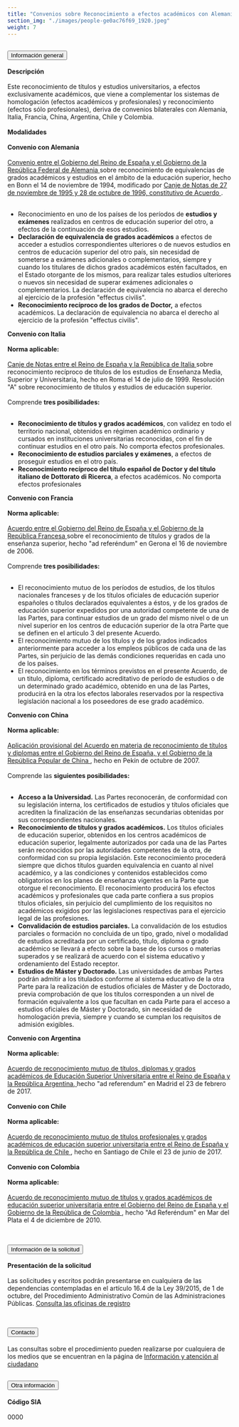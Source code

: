 ```yaml
---
title: "Convenios sobre Reconocimiento a efectos académicos con Alemania, Italia, Francia, China, Argentina, Chile y Colombia"
section_img: "./images/people-ge0ac76f69_1920.jpeg"
weight: 7
---
```

<section>
        <article class="calls">
            <div class="container container-xl">
                <div class="row">
                        <div class="row">
                            <div class="col-lg-12  content_collapse">
                                <div class="accordion" id="accordionPanelsStayOpenExample">
                                    <div class="accordion-item">
                                        <h2 class="accordion-header" id="panelsStayOpen-headingOne">
                                            <button class="accordion-button collapsed" type="button" data-bs-toggle="collapse" data-bs-target="#panelsStayOpen-collapseOne" aria-expanded="false" aria-controls="panelsStayOpen-collapseOne">
                                               Información general
                                            </button>
                                        </h2>
                                        <div id="panelsStayOpen-collapseOne" class="accordion-collapse collapse " aria-labelledby="panelsStayOpen-headingOne">
                                            <div class="accordion-body">
                                                <article id="section_link">
                                                    <div class="container-fluid">
                                                        <div class="row">
                                                            <div class="col-12">
                                                                <b>Descripción</b><br><br> 
								Este reconocimiento de títulos y estudios universitarios, a efectos exclusivamente académicos, que viene a complementar los sistemas de homologación (efectos académicos y profesionales) y reconocimiento (efectos sólo profesionales), deriva de convenios bilaterales con Alemania, Italia, Francia, China, Argentina, Chile y Colombia. <br><br>
								<b>Modalidades</b><br><br>
								<b>Convenio con Alemania</b><br><br>
								<a href="https://www.boe.es/diario_boe/txt.php?id=BOE-A-1995-12243" target="_blank">Convenio entre el Gobierno del Reino de España y el Gobierno de la República Federal de Alemania <i class="fas fa-external-link-alt"></i></a>sobre reconocimiento de equivalencias de grados académicos y estudios en el ámbito de la educación superior, hecho en Bonn el 14 de noviembre de 1994, modificado por <a href="http://www.boe.es/diario_boe/txt.php?id=BOE-A-1996-26730" target="_blank">Canje de Notas de 27 de noviembre de 1995 y 28 de octubre de 1996, constitutivo de Acuerdo <i class="fas fa-external-link-alt"></i> </a>.<br><br>
								<ul>
									<li>Reconocimiento en uno de los países de los períodos de <b>estudios y exámenes</b> realizados en centros de educación superior del otro, a efectos de la continuación de esos estudios.</li>
									<li><b>Declaración de equivalencia de grados académicos</b> a efectos de acceder a estudios correspondientes ulteriores o de nuevos estudios en centros de educación superior del otro país, sin necesidad de someterse a exámenes adicionales o complementarios, siempre y cuando los titulares de dichos grados académicos estén facultados, en el Estado otorgante de los mismos, para realizar tales estudios ulteriores o nuevos sin necesidad de superar exámenes adicionales o complementarios. La declaración de equivalencia no abarca el derecho al ejercicio de la profesión "effectus civilis".</li>
									<li> <b>Reconocimiento recíproco de los grados de Doctor,</b> a efectos académicos. La declaración de equivalencia no abarca el derecho al ejercicio de la profesión "effectus civilis".</li>
								</ul>
								<b>Convenio con Italia</b><br><br>
								<b>Norma aplicable:</b><br><br>
								<a href="https://www.boe.es/diario_boe/txt.php?id=BOE-A-2000-20916" target="_blank">Canje de Notas entre el Reino de España y la República de Italia <i class="fas fa-external-link-alt"></i></a>sobre reconocimiento recíproco de títulos de los estudios de Enseñanza Media, Superior y Universitaria, hecho en Roma el 14 de julio de 1999. Resolución "A" sobre reconocimiento de títulos y estudios de educación superior. <br><br>
								Comprende <b>tres posibilidades:</b><br><br>
								<ul>
									<li><b>Reconocimiento de títulos y grados académicos</b>, con validez en todo el territorio nacional, obtenidos en régimen académico ordinario y cursados en instituciones universitarias reconocidas, con el fin de continuar estudios en el otro país. No comporta efectos profesionales.</li>
									<li><b>Reconocimiento de estudios parciales y exámenes</b>, a efectos de proseguir estudios en el otro país.</li>
									<li><b>Reconocimiento recíproco del título español de Doctor y del título italiano de Dottorato di Ricerca</b>, a efectos académicos. No comporta efectos profesionales</li>
								</ul>
								<b>Convenio con Francia</b><br><br>
								<b>Norma aplicable:</b><br><br>
								<a href="https://www.boe.es/diario_boe/txt.php?id=BOE-A-2008-2483" target="_blank">Acuerdo entre el Gobierno del Reino de España y el Gobierno de la República Francesa <i class="fas fa-external-link-alt"></i></a>sobre el reconocimiento de títulos y grados de la enseñanza superior, hecho "ad referéndum" en Gerona el 16 de noviembre de 2006. <br><br>
								Comprende <b>tres posibilidades:</b><br><br>
								<ul>
									<li> El reconocimiento mutuo de los períodos de estudios, de los títulos nacionales franceses y de los títulos oficiales de educación superior españoles o títulos declarados equivalentes a éstos, y de los grados de educación superior expedidos por una autoridad competente de una de las Partes, para continuar estudios de un grado del mismo nivel o de un nivel superior en los centros de educación superior de la otra Parte que se definen en el artículo 3 del presente Acuerdo.</li>
									<li>El reconocimiento mutuo de los títulos y de los grados indicados anteriormente para acceder a los empleos públicos de cada una de las Partes, sin perjuicio de las demás condiciones requeridas en cada uno de los países.</li>
									<li>El reconocimiento en los términos previstos en el presente Acuerdo, de un titulo, diploma, certificado acreditativo de período de estudios o de un determinado grado académico, obtenido en una de las Partes, producirá en la otra los efectos laborales reservados por la respectiva legislación nacional a los poseedores de ese grado académico.</li>
								</ul>
								<b>Convenio con China</b><br><br>
								<b>Norma aplicable:</b><br><br>
								<a href="https://www.boe.es/diario_boe/txt.php?id=BOE-A-2007-22163" target="_blank">Aplicación provisional del Acuerdo en materia de reconocimiento de títulos y diplomas entre el Gobierno del Reino de España, y el Gobierno de la República Popular de China <i class="fas fa-external-link-alt"></i></a>, hecho en Pekín de octubre de 2007. <br><br>
								Comprende las <b>siguientes posibilidades:</b><br><br>
								<ul>
									<li><b>Acceso a la Universidad.</b> Las Partes reconocerán, de conformidad con su legislación interna, los certificados de estudios y títulos oficiales que acrediten la finalización de las enseñanzas secundarias obtenidas por sus correspondientes nacionales.</li>
									<li><b>Reconocimiento de títulos y grados académicos.</b> Los títulos oficiales de educación superior, obtenidos en los centros académicos de educación superior, legalmente autorizados por cada una de las Partes serán reconocidos por las autoridades competentes de la otra, de conformidad con su propia legislación. Este reconocimiento procederá siempre que dichos títulos guarden equivalencia en cuanto al nivel académico, y a las condiciones y contenidos establecidos como obligatorios en los planes de enseñanza vigentes en la Parte que otorgue el reconocimiento. El reconocimiento producirá los efectos académicos y profesionales que cada parte confiera a sus propios títulos oficiales, sin perjuicio del cumplimiento de los requisitos no académicos exigidos por las legislaciones respectivas para el ejercicio legal de las profesiones.</li>
									<li><b>Convalidación de estudios parciales.</b> La convalidación de los estudios parciales o formación no concluida de un tipo, grado, nivel o modalidad de estudios acreditada por un certificado, título, diploma o grado académico se llevará a efecto sobre la base de los cursos o materias superados y se realizará de acuerdo con el sistema educativo y ordenamiento del Estado receptor.</li>
									<li><b>Estudios de Máster y Doctorado.</b> Las universidades de ambas Partes podrán admitir a los titulados conforme al sistema educativo de la otra Parte para la realización de estudios oficiales de Máster y de Doctorado, previa comprobación de que los títulos corresponden a un nivel de formación equivalente a los que facultan en cada Parte para el acceso a estudios oficiales de Máster y Doctorado, sin necesidad de homologación previa, siempre y cuando se cumplan los requisitos de admisión exigibles.</li>
								</ul>
								<b>Convenio con Argentina</b><br><br>
								<b>Norma aplicable:</b><br><br>
								<a href="https://www.boe.es/diario_boe/txt.php?id=BOE-A-2019-541" target="_blank">Acuerdo de reconocimiento mutuo de títulos, diplomas y grados académicos de Educación Superior Universitaria entre el Reino de España y la República Argentina, <i class="fas fa-external-link-alt"></i> </a> hecho "ad referendum" en Madrid el 23 de febrero de 2017. <br><br>
								<b>Convenio con Chile</b> <br><br>
								<b>Norma aplicable:</b> <br><br>
								<a href="https://www.boe.es/diario_boe/txt.php?id=BOE-A-2018-6509" target="_blank">Acuerdo de reconocimiento mutuo de títulos profesionales y grados académicos de educación superior universitaria entre el Reino de España y la República de Chile <i class="fas fa-external-link-alt"></i></a>, hecho en Santiago de Chile el 23 de junio de 2017. <br><br>
								<b>Convenio con Colombia</b><br><br>
								<b>Norma aplicable:</b><br><br>
								<a href="https://www.boe.es/diario_boe/txt.php?id=BOE-A-2014-8569" target="_blank">Acuerdo de reconocimiento mutuo de títulos y grados académicos de educación superior universitaria entre el Gobierno del Reino de España y el Gobierno de la República de Colombia <i class="fas fa-external-link-alt"></i></a>, hecho "Ad Referéndum" en Mar del Plata el 4 de diciembre de 2010. <br><br>
                                                            </div>
                                                        </div>
                                                    </div>
                                                </article>
                                            </div>
                                        </div>
                                    </div>
                                    <div class="accordion-item">
                                        <h2 class="accordion-header" id="panelsStayOpen-headingTwo">
                                            <button class="accordion-button collapsed" type="button" data-bs-toggle="collapse" data-bs-target="#panelsStayOpen-collapseTwo" aria-expanded="false">
                                                Información de la solicitud
                                            </button>
                                        </h2>
                                        <div id="panelsStayOpen-collapseTwo" class="accordion-collapse collapse" aria-labelledby="panelsStayOpen-headingTwo">
                                            <div class="accordion-body">
                                                <article id="section_link">
                                                    <div class="container-fluid">
                                                        <div class="row">
                                                            <div class="col-12">
								<b>Presentación de la solicitud</b><br><br>
								Las solicitudes y escritos podrán presentarse en cualquiera de las dependencias contempladas en el artículo 16.4 de la Ley 39/2015, de 1 de octubre, del Procedimiento Administrativo Común de las Administraciones Públicas. <a href="http://administracion.gob.es/pagFront/atencionCiudadana/oficinas/encuentraOficina.htm#.VkNuCNIve1t" target="_blank">Consulta las oficinas de registro <i class="fas fa-external-link-alt"></i></a> <br><br>
                                                            </div>
                                                        </div>
                                                    </div>
                                                </article>
                                            </div>
                                        </div>
				</div>
                                    <div class="accordion-item">
                                        <h2 class="accordion-header" id="panelsStayOpen-headingTree">
                                            <button class="accordion-button collapsed" type="button" data-bs-toggle="collapse" data-bs-target="#panelsStayOpen-collapseTree" aria-expanded="false">
                                                 Contacto
                                            </button>
                                        </h2>
                                        <div id="panelsStayOpen-collapseTree" class="accordion-collapse collapse" aria-labelledby="panelsStayOpen-headingTree">
                                            <div class="accordion-body">
                                                <article id="section_link">
                                                    <div class="container-fluid">
                                                        <div class="row">
                                                            <div class="col-12">
                                                                Las consultas sobre el procedimiento pueden realizarse por cualquiera de los medios que se encuentran en la página de <a href="{{<siteurl>}}tu-administracion/informacion-y-atencion-al-ciudadano/">Información y atención al ciudadano</a>
								</div>
                                                        </div>
                                                    </div>
                                                </article>
                                            </div>
                                        </div>
                                    </div>
				<div class="accordion-item">
                                        <h2 class="accordion-header" id="panelsStayOpen-headingFour">
                                            <button class="accordion-button collapsed" type="button" data-bs-toggle="collapse" data-bs-target="#panelsStayOpen-collapseFour" aria-expanded="false">
                                                Otra información
											</button>
                                        </h2>
                                        <div id="panelsStayOpen-collapseFour" class="accordion-collapse collapse" aria-labelledby="panelsStayOpen-headingFour">
                                            <div class="accordion-body">
                                                <article id="section_link">
                                                    <div class="container-fluid">
                                                        <div class="row">
                                                            <div class="col-12">
                                                              <b>Código SIA</b><br><br>
								0000
                                                            </div>
                                                        </div>
                                                    </div>
                                                </article>
                                            </div>
                                        </div>
					</div>				
                                    </div>
                                </div>
                        </div>
                    </div>
                </div>
            </div>
        </article>
    </section>
